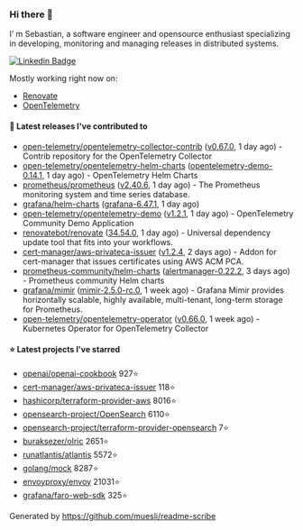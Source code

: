 ### Hi there 👋

I’ m Sebastian, a software engineer and opensource enthusiast specializing in developing, monitoring and managing releases in distributed systems.

[![Linkedin Badge](https://img.shields.io/badge/-LinkedIn-blue?style=flat&logo=Linkedin&logoColor=white&link=https://www.linkedin.com/in/sebastian-poxhofer/)](https://www.linkedin.com/in/sebastian-poxhofer/)

Mostly working right now on:
- [Renovate](https://github.com/renovatebot/renovate)
- [OpenTelemetry](https://github.com/open-telemetry)



#### 🚀 Latest releases I've contributed to

- [open-telemetry/opentelemetry-collector-contrib](https://github.com/open-telemetry/opentelemetry-collector-contrib) ([v0.67.0](https://github.com/open-telemetry/opentelemetry-collector-contrib/releases/tag/v0.67.0), 1 day ago) - Contrib repository for the OpenTelemetry Collector
- [open-telemetry/opentelemetry-helm-charts](https://github.com/open-telemetry/opentelemetry-helm-charts) ([opentelemetry-demo-0.14.1](https://github.com/open-telemetry/opentelemetry-helm-charts/releases/tag/opentelemetry-demo-0.14.1), 1 day ago) - OpenTelemetry Helm Charts
- [prometheus/prometheus](https://github.com/prometheus/prometheus) ([v2.40.6](https://github.com/prometheus/prometheus/releases/tag/v2.40.6), 1 day ago) - The Prometheus monitoring system and time series database.
- [grafana/helm-charts](https://github.com/grafana/helm-charts) ([grafana-6.47.1](https://github.com/grafana/helm-charts/releases/tag/grafana-6.47.1), 1 day ago)
- [open-telemetry/opentelemetry-demo](https://github.com/open-telemetry/opentelemetry-demo) ([v1.2.1](https://github.com/open-telemetry/opentelemetry-demo/releases/tag/v1.2.1), 1 day ago) - OpenTelemetry Community Demo Application
- [renovatebot/renovate](https://github.com/renovatebot/renovate) ([34.54.0](https://github.com/renovatebot/renovate/releases/tag/34.54.0), 1 day ago) - Universal dependency update tool that fits into your workflows.
- [cert-manager/aws-privateca-issuer](https://github.com/cert-manager/aws-privateca-issuer) ([v1.2.4](https://github.com/cert-manager/aws-privateca-issuer/releases/tag/v1.2.4), 2 days ago) - Addon for cert-manager that issues certificates using AWS ACM PCA.
- [prometheus-community/helm-charts](https://github.com/prometheus-community/helm-charts) ([alertmanager-0.22.2](https://github.com/prometheus-community/helm-charts/releases/tag/alertmanager-0.22.2), 3 days ago) - Prometheus community Helm charts
- [grafana/mimir](https://github.com/grafana/mimir) ([mimir-2.5.0-rc.0](https://github.com/grafana/mimir/releases/tag/mimir-2.5.0-rc.0), 1 week ago) - Grafana Mimir provides horizontally scalable, highly available, multi-tenant, long-term storage for Prometheus.
- [open-telemetry/opentelemetry-operator](https://github.com/open-telemetry/opentelemetry-operator) ([v0.66.0](https://github.com/open-telemetry/opentelemetry-operator/releases/tag/v0.66.0), 1 week ago) - Kubernetes Operator for OpenTelemetry Collector

#### ⭐ Latest projects I've starred

- [openai/openai-cookbook](https://github.com/openai/openai-cookbook) 927⭐
- [cert-manager/aws-privateca-issuer](https://github.com/cert-manager/aws-privateca-issuer) 118⭐
- [hashicorp/terraform-provider-aws](https://github.com/hashicorp/terraform-provider-aws) 8016⭐
- [opensearch-project/OpenSearch](https://github.com/opensearch-project/OpenSearch) 6110⭐
- [opensearch-project/terraform-provider-opensearch](https://github.com/opensearch-project/terraform-provider-opensearch) 7⭐
- [buraksezer/olric](https://github.com/buraksezer/olric) 2651⭐
- [runatlantis/atlantis](https://github.com/runatlantis/atlantis) 5572⭐
- [golang/mock](https://github.com/golang/mock) 8287⭐
- [envoyproxy/envoy](https://github.com/envoyproxy/envoy) 21031⭐
- [grafana/faro-web-sdk](https://github.com/grafana/faro-web-sdk) 325⭐



Generated by https://github.com/muesli/readme-scribe
